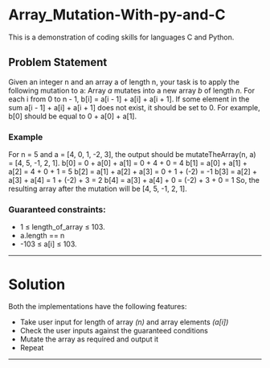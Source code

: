 # Array_Mutation-With-py-and-C

This is a demonstration of coding skills for languages C and Python.

## Problem Statement
Given an integer n and an array a of length n, your task is to apply the following mutation to a:
Array *a* mutates into a new array *b* of length *n*.
For each i from 0 to n - 1, b[i] = a[i - 1] + a[i] + a[i + 1].
If some element in the sum a[i - 1] + a[i] + a[i + 1] does not exist, 
it should be set to 0. For example, b[0] should be equal to 0 + a[0] + a[1].


### Example

For n = 5 and a = [4, 0, 1, -2, 3], the output should be mutateTheArray(n, a) = [4, 5, -1, 2, 1].
b[0] = 0 + a[0] + a[1] = 0 + 4 + 0 = 4
b[1] = a[0] + a[1] + a[2] = 4 + 0 + 1 = 5
b[2] = a[1] + a[2] + a[3] = 0 + 1 + (-2) = -1
b[3] = a[2] + a[3] + a[4] = 1 + (-2) + 3 = 2
b[4] = a[3] + a[4] + 0 = (-2) + 3 + 0 = 1
So, the resulting array after the mutation will be [4, 5, -1, 2, 1].


### Guaranteed constraints:
* 1 ≤ length_of_array ≤ 103.
* a.length == n
* -103 ≤ a[i] ≤ 103.

[^1]: Where a is the user input array.
------
# Solution

Both the implementations have the following features:

* Take user input for length of array *(n)* and array elements *(a[i])*
* Check the user inputs against the guaranteed conditions
* Mutate the array as required and output it
* Repeat

----
